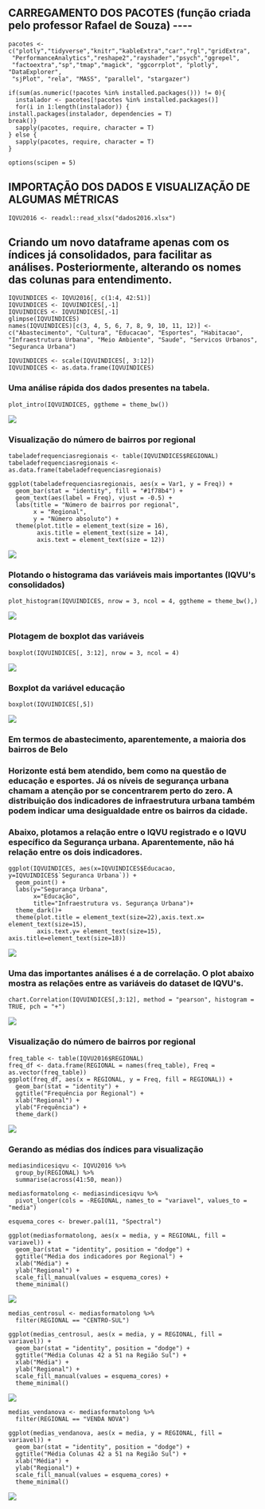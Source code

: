## CARREGAMENTO DOS PACOTES (função criada pelo professor Rafael de Souza) ----

    pacotes <- c("plotly","tidyverse","knitr","kableExtra","car","rgl","gridExtra",
     "PerformanceAnalytics","reshape2","rayshader","psych","ggrepel",
     "factoextra","sp","tmap","magick", "ggcorrplot", "plotly", "DataExplorer",
     "sjPlot", "rela", "MASS", "parallel", "stargazer")

    if(sum(as.numeric(!pacotes %in% installed.packages())) != 0){
      instalador <- pacotes[!pacotes %in% installed.packages()]
      for(i in 1:length(instalador)) {
    install.packages(instalador, dependencies = T)
    break()}
      sapply(pacotes, require, character = T) 
    } else {
      sapply(pacotes, require, character = T) 
    }
    
    options(scipen = 5)

## IMPORTAÇÃO DOS DADOS E VISUALIZAÇÃO DE ALGUMAS MÉTRICAS

	IQVU2016 <- readxl::read_xlsx("dados2016.xlsx")

## Criando um novo dataframe apenas com os índices já consolidados, para facilitar as análises. Posteriormente, alterando os nomes das colunas para entendimento.

	IQVUINDICES <- IQVU2016[, c(1:4, 42:51)]
	IQVUINDICES <- IQVUINDICES[,-1]
	IQVUINDICES <- IQVUINDICES[,-1]
	glimpse(IQVUINDICES)
	names(IQVUINDICES)[c(3, 4, 5, 6, 7, 8, 9, 10, 11, 12)] <- c("Abastecimento", "Cultura", "Educacao", "Esportes", "Habitacao", "Infraestrutura Urbana", "Meio Ambiente", "Saude", "Servicos Urbanos", "Seguranca Urbana")
	
	IQVUINDICES <- scale(IQVUINDICES[, 3:12])
	IQVUINDICES <- as.data.frame(IQVUINDICES)

### Uma análise rápida dos dados presentes na tabela.

	plot_intro(IQVUINDICES, ggtheme = theme_bw())

![](https://i.ibb.co/dk5yb6w/plotintro-IQVU.jpg)

### Visualização do número de bairros por regional

	tabeladefrequenciasregionais <- table(IQVUINDICES$REGIONAL)
	tabeladefrequenciasregionais <- as.data.frame(tabeladefrequenciasregionais)
	
	ggplot(tabeladefrequenciasregionais, aes(x = Var1, y = Freq)) + 
	  geom_bar(stat = "identity", fill = "#1f78b4") +
	  geom_text(aes(label = Freq), vjust = -0.5) +
	  labs(title = "Número de bairros por regional",
	       x = "Regional",
	       y = "Número absoluto") +
	  theme(plot.title = element_text(size = 16),
	        axis.title = element_text(size = 14),
	        axis.text = element_text(size = 12))   
	
![](https://i.ibb.co/f8hYBFQ/bairrospregional.jpg)

### Plotando o histograma das variáveis mais importantes (IQVU's consolidados)

	plot_histogram(IQVUINDICES, nrow = 3, ncol = 4, ggtheme = theme_bw(),)

![](https://i.ibb.co/H7YtRf6/histiqvu.jpg)

### Plotagem de boxplot das variáveis

	boxplot(IQVUINDICES[, 3:12], nrow = 3, ncol = 4)

![](https://i.ibb.co/m8SnMj9/boxplotiqvu.jpg)
	
### Boxplot da variável educação

	boxplot(IQVUINDICES[,5])

![](https://i.ibb.co/9Z1nSvm/boxploteducacao.jpg)

### Em termos de abastecimento, aparentemente, a maioria dos bairros de Belo
### Horizonte está bem atendido, bem como na questão de educação e esportes. Já os níveis de segurança urbana chamam a atenção por se concentrarem perto do zero. A distribuição dos indicadores de infraestrutura urbana também podem indicar uma desigualdade entre os bairros da cidade.

### Abaixo, plotamos a relação entre o IQVU registrado e o IQVU específico da Segurança urbana. Aparentemente, não há relação entre os dois indicadores.

	ggplot(IQVUINDICES, aes(x=IQVUINDICES$Educacao, y=IQVUINDICES$`Seguranca Urbana`)) + 
	  geom_point() + 
	  labs(y="Segurança Urbana", 
	       x="Educação", 
	       title="Infraestrutura vs. Segurança Urbana")+
	  theme_dark()+
	  theme(plot.title = element_text(size=22),axis.text.x= element_text(size=15),
	        axis.text.y= element_text(size=15), axis.title=element_text(size=18))

![](https://i.ibb.co/QMwgDM1/educseguriqvu.jpg)

### Uma das importantes análises é a de correlação. O plot abaixo mostra as relações entre as variáveis do dataset de IQVU's.

	chart.Correlation(IQVUINDICES[,3:12], method = "pearson", histogram = TRUE, pch = "+")

![](https://i.ibb.co/GvvWR41/corrtable.jpg)

### Visualização do número de bairros por regional

	freq_table <- table(IQVU2016$REGIONAL)
	freq_df <- data.frame(REGIONAL = names(freq_table), Freq = as.vector(freq_table))
	ggplot(freq_df, aes(x = REGIONAL, y = Freq, fill = REGIONAL)) +
	  geom_bar(stat = "identity") +
	  ggtitle("Frequência por Regional") +
	  xlab("Regional") +
	  ylab("Frequência") +
	  theme_dark()

![](https://i.ibb.co/z82D3K5/freqreg.jpg)

### Gerando as médias dos índices para visualização

	mediasindicesiqvu <- IQVU2016 %>%
	  group_by(REGIONAL) %>%
	  summarise(across(41:50, mean))
	
	mediasformatolong <- mediasindicesiqvu %>%
	  pivot_longer(cols = -REGIONAL, names_to = "variavel", values_to = "media")
	
	esquema_cores <- brewer.pal(11, "Spectral")
	
	ggplot(mediasformatolong, aes(x = media, y = REGIONAL, fill = variavel)) +
	  geom_bar(stat = "identity", position = "dodge") +
	  ggtitle("Média dos indicadores por Regional") +
	  xlab("Média") +
	  ylab("Regional") +
	  scale_fill_manual(values = esquema_cores) +
	  theme_minimal()
	
![](https://i.ibb.co/1QtBmQM/mediaregional.jpg)

	medias_centrosul <- mediasformatolong %>%
	  filter(REGIONAL == "CENTRO-SUL")
	
	ggplot(medias_centrosul, aes(x = media, y = REGIONAL, fill = variavel)) +
	  geom_bar(stat = "identity", position = "dodge") +
	  ggtitle("Média Colunas 42 a 51 na Região Sul") +
	  xlab("Média") +
	  ylab("Regional") +
	  scale_fill_manual(values = esquema_cores) +
	  theme_minimal()

![](https://i.ibb.co/R2p3b6G/mediacs.jpg)

	medias_vendanova <- mediasformatolong %>%
	  filter(REGIONAL == "VENDA NOVA")
	
	ggplot(medias_vendanova, aes(x = media, y = REGIONAL, fill = variavel)) +
	  geom_bar(stat = "identity", position = "dodge") +
	  ggtitle("Média Colunas 42 a 51 na Região Sul") +
	  xlab("Média") +
	  ylab("Regional") +
	  scale_fill_manual(values = esquema_cores) +
	  theme_minimal()

![](https://i.ibb.co/xjVqYwK/mediasvendan.jpg)